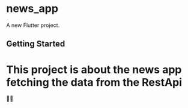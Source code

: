 # news_app

A new Flutter project.

## Getting Started

# This project is about the news app fetching the data from the RestApi
👩‍💻
